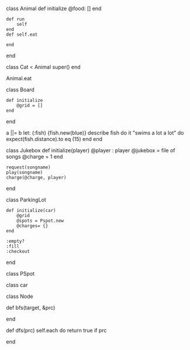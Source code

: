 class Animal
    def initialize
     @food: []
    end

    def run
        self
    end
    def self.eat

    end
end

class Cat < Animal
 super()
end

Animal.eat


class Board

    def initialize 
        @grid = []
    end 

end

 a ||= b
let: (:fish) {fish.new(blue)}
 describe fish do 
 it "swims a lot a lot" do 
 expect(fish.distance).to eq (15)
 end 
 end 

class Jukebox
    def initialize(player)
        @player : player
        @jukebox = file of songs
        @charge = 1
    end

    request(songname)
    play(songname)
    charge(@charge, player)

end


class ParkingLot 

    def initialize(car)
        @grid
        @spots = Pspot.new
        @charges= {}
    end 

    :empty?
    :fill
    :checkout
end 

class PSpot 

class car 

class Node


def bfs(target, &prc)
    
end


def dfs(prc)
  self.each do 
    return true if prc

end 